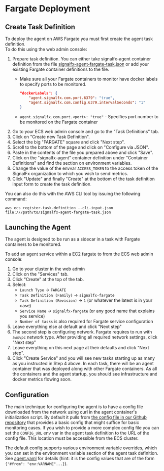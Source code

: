 # Fargate Deployment

## Create Task Definition
To deploy the agent on AWS Fargate you must first create the agent task definition.  
To do this using the web admin console:

1. Prepare task definition. You can either take signalfx-agent container definition from the file [signalfx-agent-fargate-task.json](./signalfx-agent-fargate-task.json) or add your existing Fargate container definitions to the file.
	- Make sure all your Fargate containers to monitor have docker labels to specify ports to be monitored.

		```json
		"dockerLabels": {
			"agent.signalfx.com.port.6379": "true",
			"agent.signalfx.com.config.6379.intervalSeconds": "1"
		}
		```
	- `agent.signalfx.com.port.<port>: "true"` - Specifies port number to be monitored on the Fargate container
2. Go to your ECS web admin console and go to the "Task Definitions" tab.
3. Click on "Create new Task Definition".
4. Select the big "FARGATE" square and click "Next step".
5. Scroll to the bottom of the page and click on "Configure via JSON".
6. Paste in the contents of the file you prepared above and click "Save".
7. Click on the "signalfx-agent" container definition under "Container
Definitions" and find the section on environment variables.
8. Change the value of the envvar `ACCESS_TOKEN` to the access token of the
SignalFx organization to which you wish to send metrics.
9. Click "Update" and finally "Create" at the bottom of the task definition
input form to create the task definition.

You can also do this with the AWS CLI tool by issuing the following command:

`aws ecs register-task-definition --cli-input-json file:///path/to/signalfx-agent-fargate-task.json`

## Launching the Agent
The agent is designed to be run as a sidecar in a task with Fargate containers
to be monitored.

To add an agent service within a EC2 fargate to from the ECS web admin console:

1. Go to your cluster in the web admin
2. Click on the "Services" tab.
3. Click "Create" at the top of the tab.
4. Select:
	- `Launch Type` -> `FARGATE`
	- `Task Definition (Family)` -> `signalfx-fargate`
	- `Task Definition (Revision)` -> `1` (or whatever the latest is in your case)
	- `Service Name` -> `signalfx-fargate` (or any good name that explains you service)
	- `Number of tasks` is also required for Fargate service configuration
5. Leave everything else at default and click "Next step"
6. The second step is configuring network. Fargate requires to run with `awsvpc`
network type.
After providing all required network settings, click "Next step"
7. Leave everything on this next page at their defaults and click "Next step".
8. Click "Create Service" and you will see new tasks starting up as many as you 
instructed in Step 4 above. In each task, there will be an agent container that was 
deployed along with other Fargate containers. As all the containers and the agent 
startup, you should see infrastructure and docker metrics flowing soon.

## Configuration

The main technique for configuring the agent is to have a config file
downloaded from the network using curl in the agent container's initialization
script.  By default it pulls from [the config file in our Github
repository](./agent.yaml) that provides a basic config that might suffice for
basic monitoring cases.  If you wish to provide a more complex config file you
can set the `CONFIG_URL` env var in the agent task definition to the URL of the
config file.  This location must be accessible from the ECS cluster.

The default config supports various environment variable overrides, which you
can set in the environment variable section of the agent task definition.  See
[agent.yaml](./agent.yaml) for details (hint: it is the config values that are
of the form `{"#from": "env:VARNAME"...}`).
